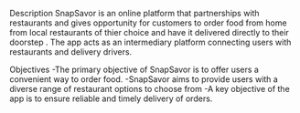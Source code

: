  
Description
SnapSavor is an online platform that partnerships with restaurants and gives opportunity for customers to order food from home from local restaurants of thier choice and have it delivered directly to their doorstep . The app acts as an intermediary platform connecting users with restaurants and delivery drivers.

Objectives
-The primary objective of SnapSavor is to offer users a convenient way to order food.
-SnapSavor aims to provide users with a diverse range of restaurant options to choose from
-A key objective of the app is to ensure reliable and timely delivery of orders.
